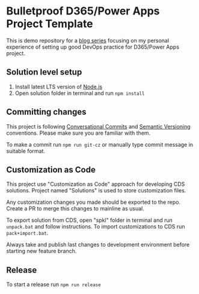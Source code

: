 # Bulletproof D365/Power Apps Project Template

This is demo repository for a [blog series](https://fixrm.wordpress.com/2020/01/20/bulletproof-project-template-part-1-intro) focusing on my personal experience of setting up good DevOps practice for D365/Power Apps project.

## Solution level setup

1. Install latest LTS version of [Node.js](https://nodejs.org/en/)
1. Open solution folder in terminal and run `npm install`

## Committing changes

This project is following [Conversational Commits](https://www.conventionalcommits.org/en/v1.0.0) and [Semantic Versioning](https://semver.org) conventions. Please make sure you are familiar with them.

To make a commit run `npm run git-cz` or manually type commit message in suitable format.

## Customization as Code
This project use "Customization as Code" approach for developing CDS solutions. Project named "Solutions" is used to store customization files.

Any customization changes you made should be exported to the repo. Create a PR to merge this changes to mainline as usual. 

To export solution from CDS, open "spkl" folder in terminal and run `unpack.bat` and follow instructions. To import customizations to CDS run `pack+import.bat`.

Always take and publish last changes to development environment before starting new feature branch.

## Release

To start a release run `npm run release`
